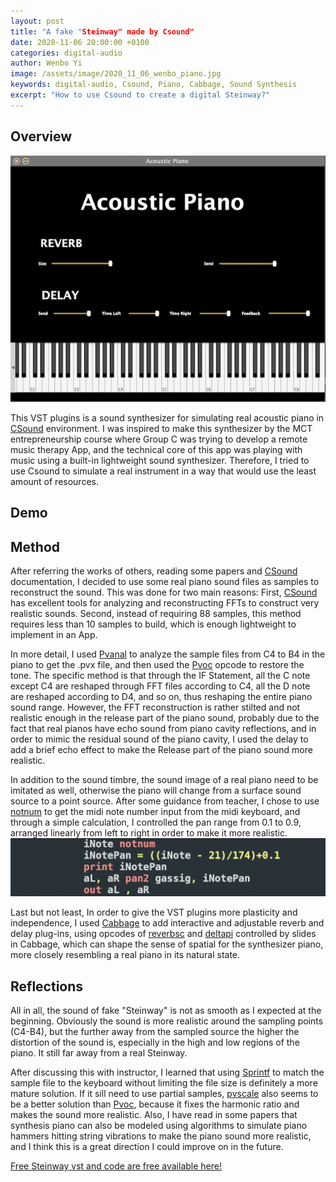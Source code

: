 ```yaml
---
layout: post
title: "A fake "Steinway" made by Csound"
date: 2020-11-06 20:00:00 +0100
categories: digital-audio
author: Wenbo Yi
image: /assets/image/2020_11_06_wenbo_piano.jpg
keywords: digital-audio, Csound, Piano, Cabbage, Sound Synthesis
excerpt: "How to use Csound to create a digital Steinway?"
---
```


## Overview

![Acoustic Piano](/assets/image/2020_11_06_wenbo_vst.png)


This VST plugins is a sound synthesizer for simulating real acoustic piano in [CSound](https://csound.com) environment. I was inspired to make this synthesizer by the MCT entrepreneurship course where Group C was trying to develop a remote music therapy App, and the technical core of this app was playing with music using a built-in lightweight sound synthesizer. Therefore, I tried to use Csound to simulate a real instrument in a way that would use the least amount of resources.

## Demo


## Method

After referring the works of others, reading some papers and [CSound](https://csound.com) documentation, I decided to use some real piano sound files as samples to reconstruct the sound. This was done for two main reasons: First, [CSound](https://csound.com) has excellent tools for analyzing and reconstructing FFTs to construct very realistic sounds. Second, instead of requiring 88 samples, this method requires less than 10 samples to build, which is enough lightweight to implement in an App.

In more detail, I used [Pvanal](https://csound.com/docs/manual/pvanal.html) to analyze the sample files from C4 to B4 in the piano to get the .pvx file, and then used the [Pvoc](https://csound.com/docs/manual/pvoc.html) opcode to restore the tone. The specific method is that through the IF Statement, all the C note except C4 are reshaped through FFT files according to C4, all the D note are reshaped according to D4, and so on, thus reshaping the entire piano sound range. However, the FFT reconstruction is rather stilted and not realistic enough in the release part of the piano sound, probably due to the fact that real pianos have echo sound from piano cavity reflections, and in order to mimic the residual sound of the piano cavity, I used the delay to add a brief echo effect to make the Release part of the piano sound more realistic.

In addition to the sound timbre, the sound image of a real piano need to be imitated as well, otherwise the piano will change from a surface sound source to a point source. After some guidance from teacher, I chose to use [notnum](http://www.csounds.com/manual/html/notnum.html) to get the midi note number input from the midi keyboard, and through a simple calculation, I controlled the pan range from 0.1 to 0.9, arranged linearly from left to right in order to make it more realistic.
![pan](/assets/image/2020_11_06_wenbo_pan.png)


Last but not least, In order to give the VST plugins more plasticity and independence, I used [Cabbage](https://cabbageaudio.com/) to add interactive and adjustable reverb and delay plug-ins, using opcodes of [reverbsc](http://www.csounds.com/manual/html/reverbsc.html) and [deltapi](http://www.csounds.com/manual/html/deltapi.html) controlled by slides in Cabbage, which can shape the sense of spatial for the synthesizer piano, more closely resembling a real piano in its natural state.


## Reflections

All in all, the sound of fake "Steinway" is not as smooth as I expected at the beginning. Obviously the sound is more realistic around the sampling points (C4-B4), but the further away from the sampled source the higher the distortion of the sound is, especially in the high and low regions of the piano. It still far away from a real Steinway.

After discussing this with instructor, I learned that using [Sprintf](http://www.csounds.com/manual/html/sprintf.html) to match the sample file to the keyboard without limiting the file size is definitely a more mature solution. If it sill need to use partial samples, [pvscale](http://www.csounds.com/manual/html/pvscale.html) also seems to be a better solution than [Pvoc](https://csound.com/docs/manual/pvoc.html), because it fixes the harmonic ratio and makes the sound more realistic. Also, I have read in some papers that synthesis piano can also be modeled using algorithms to simulate piano hammers hitting string vibrations to make the piano sound more realistic, and I think this is a great direction I could improve on in the future.

[Free Steinway vst and code are free available here!](https://drive.google.com/drive/folders/1GHuoTrMjvIfGxWFDK2y7LaD6cJForeec?usp=sharing)
